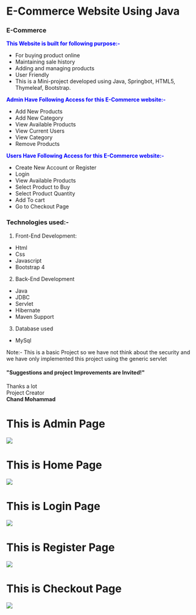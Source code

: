 # E-Commerce Website Using Java 
### E-Commerce
<span style="color:blue">**This Website is built for following purpose:-**</span>
- For buying product online
- Maintaining sale history
- Adding and managing products
- User Friendly
- This is a Mini-project developed using Java, Springbot, HTML5, Thymeleaf, Bootstrap. 

<span style="color:blue">**Admin Have Following Access for this E-Commerce website:-**</span>
- Add New Products
- Add New Category
- View Available Products
- View Current Users
- View Category
- Remove Products

<span style="color:blue">**Users Have Following Access for this E-Commerce website:-**</span>
- Create New Account or Register
- Login
- View Available Products
- Select Product to Buy
- Select Product Quantity
- Add To cart
- Go to Checkout Page

### Technologies used:-
1. Front-End Development:
- Html
- Css
- Javascript
- Bootstrap 4

2. Back-End Development
- Java
- JDBC
- Servlet
- Hibernate
- Maven Support

3. Database used
- MySql


Note:- This is a basic Project so we have not think about the security and we have only implemented this project using the generic servlet

#### "Suggestions and project Improvements are Invited!"

<bold>Thanks a lot</bold><br/>
                                                                                                        Project Creator<br/>
                                                                                                         <b>Chand Mohammad</b>
                                                                                                         

<h1>This is Admin Page</h1>
<img src="project images/admin page.png">

<h1>This is Home Page</h1>
<img src="project images/home page.png">

<h1>This is Login Page</h1>
<img src="project images/login page.png">

<h1>This is Register Page</h1>
<img src="project images/register page.png">

<h1>This is Checkout Page</h1>
<img src="project images/checkout page.png">
